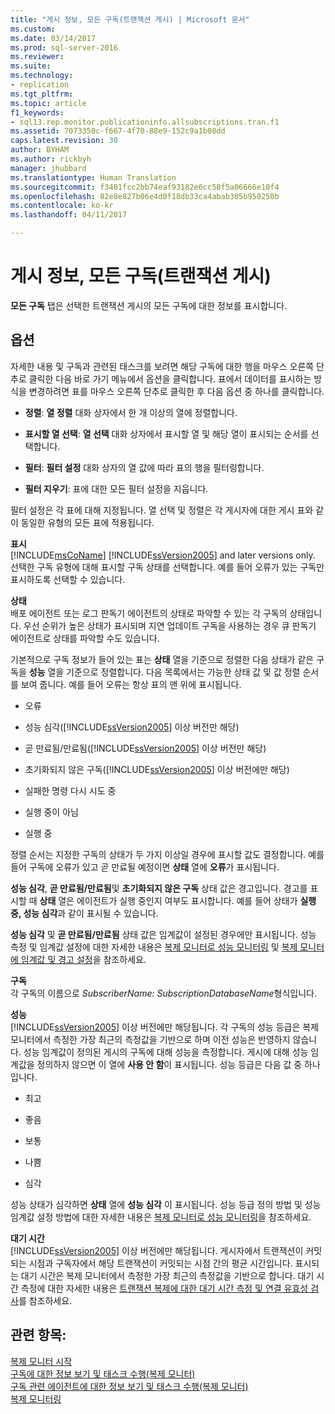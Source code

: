 ```yaml
---
title: "게시 정보, 모든 구독(트랜잭션 게시) | Microsoft 문서"
ms.custom: 
ms.date: 03/14/2017
ms.prod: sql-server-2016
ms.reviewer: 
ms.suite: 
ms.technology:
- replication
ms.tgt_pltfrm: 
ms.topic: article
f1_keywords:
- sql13.rep.monitor.publicationinfo.allsubscriptions.tran.f1
ms.assetid: 7073350c-f667-4f70-88e9-152c9a1b08dd
caps.latest.revision: 30
author: BYHAM
ms.author: rickbyh
manager: jhubbard
ms.translationtype: Human Translation
ms.sourcegitcommit: f3481fcc2bb74eaf93182e6cc58f5a06666e10f4
ms.openlocfilehash: 82e8e827b06e4d0f18db33ca4abab305b950250b
ms.contentlocale: ko-kr
ms.lasthandoff: 04/11/2017

---
```

# <a name="publication-information-all-subscriptions-transactional-publication"></a>게시 정보, 모든 구독(트랜잭션 게시)
  **모든 구독** 탭은 선택한 트랜잭션 게시의 모든 구독에 대한 정보를 표시합니다.  
  
## <a name="options"></a>옵션  
 자세한 내용 및 구독과 관련된 태스크를 보려면 해당 구독에 대한 행을 마우스 오른쪽 단추로 클릭한 다음 바로 가기 메뉴에서 옵션을 클릭합니다. 표에서 데이터를 표시하는 방식을 변경하려면 표를 마우스 오른쪽 단추로 클릭한 후 다음 옵션 중 하나를 클릭합니다.  
  
-   **정렬**: **열 정렬** 대화 상자에서 한 개 이상의 열에 정렬합니다.  
  
-   **표시할 열 선택**: **열 선택** 대화 상자에서 표시할 열 및 해당 열이 표시되는 순서를 선택합니다.  
  
-   **필터**: **필터 설정** 대화 상자의 열 값에 따라 표의 행을 필터링합니다.  
  
-   **필터 지우기**: 표에 대한 모든 필터 설정을 지웁니다.  
  
 필터 설정은 각 표에 대해 지정됩니다. 열 선택 및 정렬은 각 게시자에 대한 게시 표와 같이 동일한 유형의 모든 표에 적용됩니다.  
  
 **표시**  
 [!INCLUDE[msCoName](../../includes/msconame-md.md)] [!INCLUDE[ssVersion2005](../../includes/ssversion2005-md.md)] and later versions only. 선택한 구독 유형에 대해 표시할 구독 상태를 선택합니다. 예를 들어 오류가 있는 구독만 표시하도록 선택할 수 있습니다.  
  
 **상태**  
 배포 에이전트 또는 로그 판독기 에이전트의 상태로 파악할 수 있는 각 구독의 상태입니다. 우선 순위가 높은 상태가 표시되며 지연 업데이트 구독을 사용하는 경우 큐 판독기 에이전트로 상태를 파악할 수도 있습니다.  
  
 기본적으로 구독 정보가 들어 있는 표는 **상태** 열을 기준으로 정렬한 다음 상태가 같은 구독을 **성능** 열을 기준으로 정렬합니다. 다음 목록에서는 가능한 상태 값 및 값 정렬 순서를 보여 줍니다. 예를 들어 오류는 항상 표의 맨 위에 표시됩니다.  
  
-   오류  
  
-   성능 심각([!INCLUDE[ssVersion2005](../../includes/ssversion2005-md.md)] 이상 버전만 해당)  
  
-   곧 만료됨/만료됨([!INCLUDE[ssVersion2005](../../includes/ssversion2005-md.md)] 이상 버전만 해당)  
  
-   초기화되지 않은 구독([!INCLUDE[ssVersion2005](../../includes/ssversion2005-md.md)] 이상 버전에만 해당)  
  
-   실패한 명령 다시 시도 중  
  
-   실행 중이 아님  
  
-   실행 중  
  
 정렬 순서는 지정한 구독의 상태가 두 가지 이상일 경우에 표시할 값도 결정합니다. 예를 들어 구독에 오류가 있고 곧 만료될 예정이면 **상태** 열에 **오류**가 표시됩니다.  
  
 **성능 심각**, **곧 만료됨/만료됨**및 **초기화되지 않은 구독** 상태 값은 경고입니다. 경고를 표시할 때 **상태** 열은 에이전트가 실행 중인지 여부도 표시합니다. 예를 들어 상태가 **실행 중, 성능 심각**과 같이 표시될 수 있습니다.  
  
 **성능 심각** 및 **곧 만료됨/만료됨** 상태 값은 임계값이 설정된 경우에만 표시됩니다. 성능 측정 및 임계값 설정에 대한 자세한 내용은 [복제 모니터로 성능 모니터링](../../relational-databases/replication/monitor/monitor-performance-with-replication-monitor.md) 및 [복제 모니터에 임계값 및 경고 설정](../../relational-databases/replication/monitor/set-thresholds-and-warnings-in-replication-monitor.md)을 참조하세요.  
  
 **구독**  
 각 구독의 이름으로 *SubscriberName: SubscriptionDatabaseName*형식입니다.  
  
 **성능**  
 [!INCLUDE[ssVersion2005](../../includes/ssversion2005-md.md)] 이상 버전에만 해당됩니다. 각 구독의 성능 등급은 복제 모니터에서 측정한 가장 최근의 측정값을 기반으로 하며 이전 성능은 반영하지 않습니다. 성능 임계값이 정의된 게시의 구독에 대해 성능을 측정합니다. 게시에 대해 성능 임계값을 정의하지 않으면 이 열에 **사용 안 함**이 표시됩니다. 성능 등급은 다음 값 중 하나입니다.  
  
-   최고  
  
-   좋음  
  
-   보통  
  
-   나쁨  
  
-   심각  
  
 성능 상태가 심각하면 **상태** 열에 **성능 심각** 이 표시됩니다. 성능 등급 정의 방법 및 성능 임계값 설정 방법에 대한 자세한 내용은 [복제 모니터로 성능 모니터링](../../relational-databases/replication/monitor/monitor-performance-with-replication-monitor.md)을 참조하세요.  
  
 **대기 시간**  
 [!INCLUDE[ssVersion2005](../../includes/ssversion2005-md.md)] 이상 버전에만 해당됩니다. 게시자에서 트랜잭션이 커밋되는 시점과 구독자에서 해당 트랜잭션이 커밋되는 시점 간의 평균 시간입니다. 표시되는 대기 시간은 복제 모니터에서 측정한 가장 최근의 측정값을 기반으로 합니다. 대기 시간 측정에 대한 자세한 내용은 [트랜잭션 복제에 대한 대기 시간 측정 및 연결 유효성 검사](../../relational-databases/replication/monitor/measure-latency-and-validate-connections-for-transactional-replication.md)를 참조하세요.  
  
## <a name="see-also"></a>관련 항목:  
 [복제 모니터 시작](../../relational-databases/replication/monitor/start-the-replication-monitor.md)   
 [구독에 대한 정보 보기 및 태스크 수행&#40;복제 모니터&#41;](../../relational-databases/replication/monitor/view-information-and-perform-tasks-for-a-subscription-replication-monitor.md)   
 [구독 관련 에이전트에 대한 정보 보기 및 태스크 수행&#40;복제 모니터&#41;](../../relational-databases/replication/monitor/view-information-and-perform-tasks-for-subscription-agents.md)   
 [복제 모니터링](../../relational-databases/replication/monitor/monitoring-replication-overview.md)  
  
  
